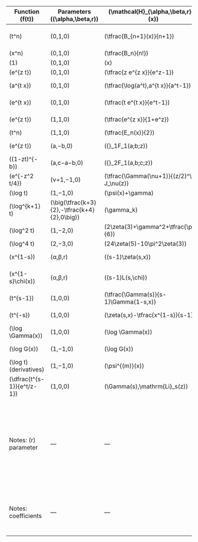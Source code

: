 | Function \(f(t)\) | Parameters \((\alpha,\beta,r)\) | \(\mathcal{H}_{\alpha,\beta,r}(f)(x)\) | Known expression / interpretation |
|---|---|---|---|
| \(t^n\) | (0,1,0) | \(\tfrac{B_{n+1}(x)}{n+1}\) | Integrated Bernoulli polynomial (Faulhaber) |
| \(x^n\) | (0,1,0) | \(\tfrac{B_n}{n!}\) | Bernoulli number |
| \(1\) | (0,1,0) | \(x\) | Identity |
| \(e^{z t}\) | (0,1,0) | \(\tfrac{z e^{z x}}{e^z-1}\) | Bernoulli EGF |
| \(a^{t x}\) | (0,1,0) | \(\tfrac{\log(a^t)\,a^{t x}}{a^t-1}\) | Generalized Bernoulli EGF |
| \(e^{t x}\) | (0,1,0) | \(\tfrac{t e^{t x}}{e^t-1}\) | Classical Bernoulli EGF |
| \(e^{z t}\) | (1,1,0) | \(\tfrac{e^{z x}}{1+e^z}\) | Euler polynomial EGF (alternating sums) |
| \(t^n\) | (1,1,0) | \(\tfrac{E_n(x)}{2}\) | Euler polynomial |
| \(e^{z t}\) | (a,−b,0) | \({}_1F_1(a;b;z)\) | Confluent hypergeometric |
| \((1-zt)^{-b}\) | (a,c−a−b,0) | \({}_2F_1(a,b;c;z)\) | Gauss hypergeometric |
| \(e^{-z^2 t/4}\) | (ν+1,−1,0) | \(\tfrac{\Gamma(\nu+1)}{(z/2)^\nu} J_\nu(z)\) | Bessel \(J_\nu\) |
| \(\log t\) | (1,−1,0) | \(\psi(x)+\gamma\) | Digamma |
| \(\log^{k+1} t\) | \(\big(\tfrac{k+3}{2},-\tfrac{k+4}{2},0\big)\) | \(\gamma_k\) | Stieltjes constants |
| \(\log^2 t\) | (1,−2,0) | \(2\zeta(3)+\gamma^2+\tfrac{\pi^2}{6}\) | Odd zeta combo |
| \(\log^4 t\) | (2,−3,0) | \(24\zeta(5)-10\pi^2\zeta(3)\) | Odd zeta combo |
| \(x^{1-s}\) | (α,β,r) | \((s-1)\zeta(s,x)\) | Hurwitz zeta (complex \(s\)) |
| \(x^{1-s}\chi(x)\) | (α,β,r) | \((s-1)L(s,\chi)\) | Dirichlet \(L\)-function (primitive \(\chi\)) |
| \(t^{s-1}\) | (1,0,0) | \(\tfrac{\Gamma(s)}{s-1}\Gamma(1-s,x)\) | Incomplete gamma |
| \(t^{-s}\) | (1,0,0) | \(\zeta(s,x)-\tfrac{x^{1-s}}{s-1}\) | Hurwitz zeta remainder |
| \(\log \Gamma(x)\) | (1,0,0) | \(\log \Gamma(x)\) | via integrating digamma |
| \(\log G(x)\) | (1,−1,0) | \(\log G(x)\) | Barnes \(G\) (up to normalization) |
| \(\log t\) (derivatives) | (1,−1,0) | \(\psi^{(m)}(x)\) | Polygamma functions |
| \(\dfrac{t^{s-1}}{e^t/z-1}\) | (1,0,0) | \(\Gamma(s)\,\mathrm{Li}_s(z)\) | Polylogarithm; completes zeta–\(L\)–polylog triangle |
| Notes: \(r\) parameter | — | — | Most entries use \(r=0\). Nonzero \(r\) shifts the combinatorial backbone (via \(r\)-Stirling/Bernoulli analogues) and can reweight convergence without changing core identities after parameter alignment. |
| Notes: coefficients | — | — | \(H_{m+1,n}=H_{m,n-1}-\dfrac{m+1-n}{m+2}H_{m,n}\) for \(1\le n\le m+1\), with \(H_{m,0}=\dfrac{1}{m+1}\). |